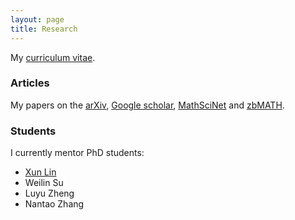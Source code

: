 ```yaml
---
layout: page
title: Research
---
```


My <a href="./cv.pdf">curriculum vitae</a>.

### Articles

My papers on the <a href="http://arxiv.org/a/donovan_w_1">arXiv</a>, <a href="http://scholar.google.co.uk/citations?user=ebG93rYAAAAJ">Google scholar</a>, <a href="http://www.ams.org/mathscinet/search/publications.html?pg1=INDI&s1=971838">MathSciNet</a> and <a href="https://www.zbmath.org/?q=ai:donovan.will">zbMATH</a>.

### Students

I currently mentor PhD students:

- [Xun Lin](http://linlinsai.github.io)
- Weilin Su
- Luyu Zheng
- Nantao Zhang
